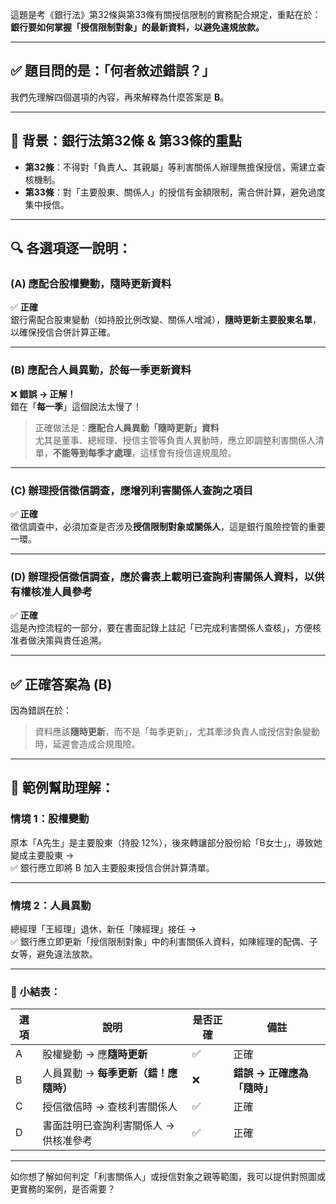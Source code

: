 這題是考《銀行法》第32條與第33條有關授信限制的實務配合規定，重點在於：**銀行要如何掌握「授信限制對象」的最新資料，以避免違規放款。**

---

## ✅ 題目問的是：「**何者敘述錯誤？**」

我們先理解四個選項的內容，再來解釋為什麼答案是 **B**。

---

## 📘 背景：銀行法第32條 & 第33條的重點

- **第32條**：不得對「負責人、其親屬」等利害關係人辦理無擔保授信，需建立查核機制。
- **第33條**：對「主要股東、關係人」的授信有金額限制，需合併計算，避免過度集中授信。

---

## 🔍 各選項逐一說明：

### (A) 應配合股權變動，隨時更新資料  
✅ **正確**  
銀行需配合股東變動（如持股比例改變、關係人增減），**隨時更新主要股東名單**，以確保授信合併計算正確。

---

### (B) 應配合人員異動，**於每一季更新資料**  
❌ **錯誤 → 正解！**  
錯在「**每一季**」這個說法太慢了！

> 正確做法是：**應配合人員異動「**隨時更新**」資料**  
> 尤其是董事、總經理、授信主管等負責人異動時，應立即調整利害關係人清單，**不能等到每季才處理**，這樣會有授信違規風險。

---

### (C) 辦理授信徵信調查，應增列利害關係人查詢之項目  
✅ **正確**  
徵信調查中，必須加查是否涉及**授信限制對象或關係人**，這是銀行風險控管的重要一環。

---

### (D) 辦理授信徵信調查，應於書表上載明已查詢利害關係人資料，以供有權核准人員參考  
✅ **正確**  
這是內控流程的一部分，要在書面記錄上註記「已完成利害關係人查核」，方便核准者做決策與責任追溯。

---

## ✅ 正確答案為 **(B)**

因為錯誤在於：
> 資料應該**隨時更新**，而不是「每季更新」，尤其牽涉負責人或授信對象變動時，延遲會造成合規風險。

---

## 📌 範例幫助理解：

### 情境 1：股權變動  
原本「A先生」是主要股東（持股 12%），後來轉讓部分股份給「B女士」，導致她變成主要股東 →  
✅ 銀行應立即將 B 加入主要股東授信合併計算清單。

---

### 情境 2：人員異動  
總經理「王經理」退休，新任「陳經理」接任 →  
✅ 銀行應立即更新「授信限制對象」中的利害關係人資料，如陳經理的配偶、子女等，避免違法放款。

---

### 📘 小結表：

| 選項 | 說明                                  | 是否正確 | 備註                              |
|------|---------------------------------------|----------|-----------------------------------|
| A    | 股權變動 → 應**隨時更新**               | ✅        | 正確                             |
| B    | 人員異動 → **每季更新（錯！應隨時）**     | ❌        | **錯誤 → 正確應為「隨時」**       |
| C    | 授信徵信時 → 查核利害關係人             | ✅        | 正確                             |
| D    | 書面註明已查詢利害關係人 → 供核准參考     | ✅        | 正確                             |

---

如你想了解如何判定「利害關係人」或授信對象之親等範圍，我可以提供對照圖或更實務的案例，是否需要？